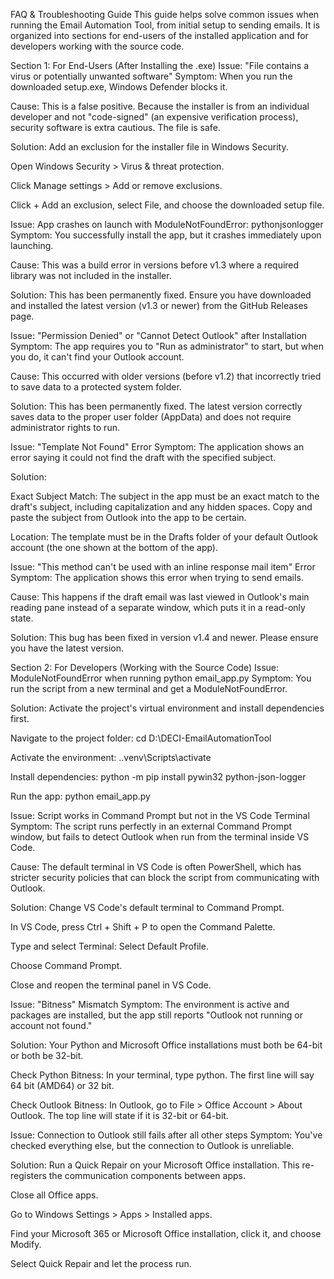 FAQ & Troubleshooting Guide
This guide helps solve common issues when running the Email Automation Tool, from initial setup to sending emails. It is organized into sections for end-users of the installed application and for developers working with the source code.

Section 1: For End-Users (After Installing the .exe)
Issue: "File contains a virus or potentially unwanted software"
Symptom: When you run the downloaded setup.exe, Windows Defender blocks it.

Cause: This is a false positive. Because the installer is from an individual developer and not "code-signed" (an expensive verification process), security software is extra cautious. The file is safe.

Solution: Add an exclusion for the installer file in Windows Security.

Open Windows Security > Virus & threat protection.

Click Manage settings > Add or remove exclusions.

Click + Add an exclusion, select File, and choose the downloaded setup file.

Issue: App crashes on launch with ModuleNotFoundError: pythonjsonlogger
Symptom: You successfully install the app, but it crashes immediately upon launching.

Cause: This was a build error in versions before v1.3 where a required library was not included in the installer.

Solution: This has been permanently fixed. Ensure you have downloaded and installed the latest version (v1.3 or newer) from the GitHub Releases page.

Issue: "Permission Denied" or "Cannot Detect Outlook" after Installation
Symptom: The app requires you to "Run as administrator" to start, but when you do, it can't find your Outlook account.

Cause: This occurred with older versions (before v1.2) that incorrectly tried to save data to a protected system folder.

Solution: This has been permanently fixed. The latest version correctly saves data to the proper user folder (AppData) and does not require administrator rights to run.

Issue: "Template Not Found" Error
Symptom: The application shows an error saying it could not find the draft with the specified subject.

Solution:

Exact Subject Match: The subject in the app must be an exact match to the draft's subject, including capitalization and any hidden spaces. Copy and paste the subject from Outlook into the app to be certain.

Location: The template must be in the Drafts folder of your default Outlook account (the one shown at the bottom of the app).

Issue: "This method can't be used with an inline response mail item" Error
Symptom: The application shows this error when trying to send emails.

Cause: This happens if the draft email was last viewed in Outlook's main reading pane instead of a separate window, which puts it in a read-only state.

Solution: This bug has been fixed in version v1.4 and newer. Please ensure you have the latest version.

Section 2: For Developers (Working with the Source Code)
Issue: ModuleNotFoundError when running python email_app.py
Symptom: You run the script from a new terminal and get a ModuleNotFoundError.

Solution: Activate the project's virtual environment and install dependencies first.

Navigate to the project folder: cd D:\DECI-EmailAutomationTool

Activate the environment: .\.venv\Scripts\activate

Install dependencies: python -m pip install pywin32 python-json-logger

Run the app: python email_app.py

Issue: Script works in Command Prompt but not in the VS Code Terminal
Symptom: The script runs perfectly in an external Command Prompt window, but fails to detect Outlook when run from the terminal inside VS Code.

Cause: The default terminal in VS Code is often PowerShell, which has stricter security policies that can block the script from communicating with Outlook.

Solution: Change VS Code's default terminal to Command Prompt.

In VS Code, press Ctrl + Shift + P to open the Command Palette.

Type and select Terminal: Select Default Profile.

Choose Command Prompt.

Close and reopen the terminal panel in VS Code.

Issue: "Bitness" Mismatch
Symptom: The environment is active and packages are installed, but the app still reports "Outlook not running or account not found."

Solution: Your Python and Microsoft Office installations must both be 64-bit or both be 32-bit.

Check Python Bitness: In your terminal, type python. The first line will say 64 bit (AMD64) or 32 bit.

Check Outlook Bitness: In Outlook, go to File > Office Account > About Outlook. The top line will state if it is 32-bit or 64-bit.

Issue: Connection to Outlook still fails after all other steps
Symptom: You've checked everything else, but the connection to Outlook is unreliable.

Solution: Run a Quick Repair on your Microsoft Office installation. This re-registers the communication components between apps.

Close all Office apps.

Go to Windows Settings > Apps > Installed apps.

Find your Microsoft 365 or Microsoft Office installation, click it, and choose Modify.

Select Quick Repair and let the process run.